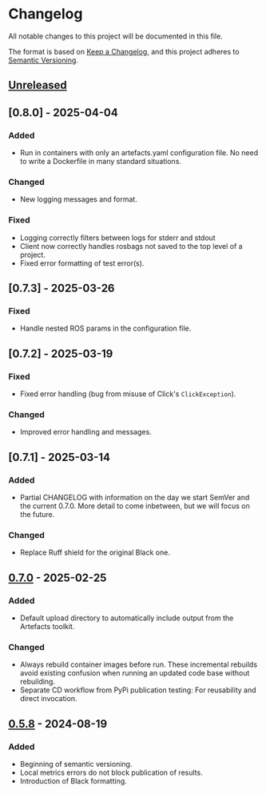 # Changelog

All notable changes to this project will be documented in this file.

The format is based on [Keep a Changelog](https://keepachangelog.com/en/1.1.0/),
and this project adheres to [Semantic Versioning](https://semver.org/spec/v2.0.0.html).

## [Unreleased]

## [0.8.0] - 2025-04-04

### Added

- Run in containers with only an artefacts.yaml configuration file. No need to
  write a Dockerfile in many standard situations.

### Changed

- New logging messages and format.

### Fixed

- Logging correctly filters between logs for stderr and stdout
- Client now correctly handles rosbags not saved to the top level of a project.
- Fixed error formatting of test error(s).

## [0.7.3] - 2025-03-26

### Fixed

- Handle nested ROS params in the configuration file.

## [0.7.2] - 2025-03-19

### Fixed

- Fixed error handling (bug from misuse of Click's `ClickException`).

### Changed

- Improved error handling and messages.


## [0.7.1] - 2025-03-14

### Added

- Partial CHANGELOG with information on the day we start SemVer and the current
  0.7.0. More detail to come inbetween, but we will focus on the future.

### Changed

- Replace Ruff shield for the original Black one.


## [0.7.0] - 2025-02-25

### Added

- Default upload directory to automatically include output from the Artefacts
  toolkit.

### Changed

- Always rebuild container images before run. These incremental rebuilds avoid
  existing confusion when running an updated code base without rebuilding.
- Separate CD workflow from PyPi publication testing: For reusability and
  direct invocation.


## [0.5.8] - 2024-08-19

### Added

- Beginning of semantic versioning.
- Local metrics errors do not block publication of results.
- Introduction of Black formatting. 

[unreleased]: https://github.com/art-e-fact/artefacts-client/compare/0.7.0...HEAD
[0.7.0]: https://github.com/art-e-fact/artefacts-client/releases/tag/0.7.0
[0.5.8]: https://github.com/art-e-fact/artefacts-client/releases/tag/0.5.8
